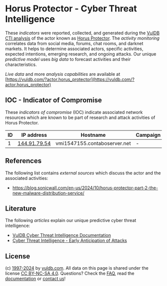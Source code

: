 # Horus Protector - Cyber Threat Intelligence

These _indicators_ were reported, collected, and generated during the [VulDB CTI analysis](https://vuldb.com/?kb.cti) of the actor known as [Horus Protector](https://vuldb.com/?actor.horus_protector). The _activity monitoring_ correlates data from social media, forums, chat rooms, and darknet markets. It helps to determine associated actors, specific activities, expected intentions, emerging research, and ongoing attacks. Our unique _predictive model_ uses _big data_ to forecast activities and their characteristics.

_Live data_ and more _analysis capabilities_ are available at [https://vuldb.com/?actor.horus_protector](https://vuldb.com/?actor.horus_protector)

## IOC - Indicator of Compromise

These _indicators of compromise_ (IOC) indicate associated network resources which are known to be part of research and attack activities of Horus Protector.

ID | IP address | Hostname | Campaign | Confidence
-- | ---------- | -------- | -------- | ----------
1 | [144.91.79.54](https://vuldb.com/?ip.144.91.79.54) | vmi1547155.contaboserver.net | - | High

## References

The following list contains _external sources_ which discuss the actor and the associated activities:

* https://blog.sonicwall.com/en-us/2024/10/horus-protector-part-2-the-new-malware-distribution-service/

## Literature

The following _articles_ explain our unique predictive cyber threat intelligence:

* [VulDB Cyber Threat Intelligence Documentation](https://vuldb.com/?kb.cti)
* [Cyber Threat Intelligence - Early Anticipation of Attacks](https://www.scip.ch/en/?labs.20201022)

## License

(c) [1997-2024](https://vuldb.com/?kb.changelog) by [vuldb.com](https://vuldb.com/?kb.about). All data on this page is shared under the license [CC BY-NC-SA 4.0](https://creativecommons.org/licenses/by-nc-sa/4.0/). Questions? Check the [FAQ](https://vuldb.com/?kb.faq), read the [documentation](https://vuldb.com/?kb) or [contact us](https://vuldb.com/?contact)!
